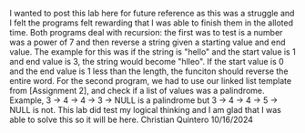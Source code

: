 I wanted to post this lab here for future reference as this was a struggle 
and I felt the programs felt rewarding that I was able to finish them in the alloted time.
Both programs deal with recursion: the first was to test is a number was a power of 7 and
then reverse a string given a starting value and end value. The example for this was if 
the string is "hello" and the start value is 1 and end value is 3, the string would 
become "hlleo". If the start value is 0 and the end value is 1 less than the length,
the funciton should reverse the entire word. For the second program, we had to use our
linked list template from [Assignment 2], and check if a list of values was a 
palindrome. Example, 3 -> 4 -> 4 -> 3 -> NULL is a palindrome but 3 -> 4 -> 4 -> 5 -> NULL is not. 
This lab did test my logical thinking and I am glad that I was able to solve this so it will be here.
Christian Quintero 10/16/2024
